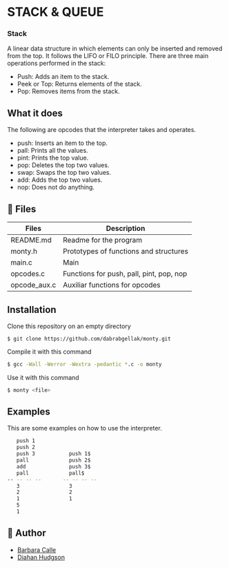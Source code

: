 # STACK & QUEUE

### Stack
A linear data structure in which elements can only be inserted and removed from the top. It follows the LIFO or FILO principle. There are three main operations performed in the stack:
- Push: Adds an item to the stack.
- Peek or Top: Returns elements of the stack.
- Pop: Removes items from the stack.

## What it does

The following are opcodes that the interpreter takes and operates.

- push: Inserts an item to the top.
- pall: Prints all the values.
- pint: Prints the top value.
- pop: Deletes the top two values.
- swap: Swaps the top two values.
- add: Adds the top two values.
- nop: Does not do anything.


## :open_file_folder: Files

Files | Description
---- | ----
README.md | Readme for the program
monty.h | Prototypes of functions and structures
main.c | Main
opcodes.c | Functions for push, pall, pint, pop, nop
opcode_aux.c | Auxiliar functions for opcodes

## Installation

Clone this repository on an empty directory

```git
$ git clone https://github.com/dabrabgellak/monty.git
```

Compile it with this command

```bash
$ gcc -Wall -Werror -Wextra -pedantic *.c -o monty
```
Use it with this command

```bash
$ monty <file>
```

## Examples

This are some examples on how to use the interpreter.

```bash
   push 1        
   push 2       
   push 3           push 1$
   pall             push 2$
   add              push 3$
   pall             pall$
-- -- -- --       -- -- -- --
   3                3
   2                2
   1                1
   5
   1
```

## :dancers: Author
- [Barbara Calle](@dabrabgellak)
- [Diahan Hudgson](@caroll1889)
